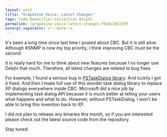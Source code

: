 ```yaml
---
layout: post
title: "GrapeVine Voice: Latest Changes"
tags: Code-Beautifier-Collection Delphi
permalink: /grapevine-voice-latest-changes-f916c585230f
excerpt_separator: <!--more-->
---
```

It's been a long time since last time I posted about CBC. But it is still alive. Although #SNMP is now my top priority, I think improving CBC must be the second.

It is really hard for me to think about new features because I no longer use Delphi that much. Therefore, all latest changes are related to bug fixes.
<!--more-->

For example, I found a serious bug in [PSTaskDialog library](http://www.codeproject.com/KB/vista/Vista_TaskDialog_Wrapper.aspx?display=Print). And luckily I got it fixed. And then I make full use of this wonder task dialog library to replace XP dialogs everywhere inside CBC. Microsoft did a nice job by implementing task dialog API because it is much better at telling your users what happens and what to do. However, without PSTaskDialog, I won't be able to bring this invention back to XP.

I did not plan to release any binaries this month, so if you are interested please check out the latest source code from the repository.

Stay tuned.
